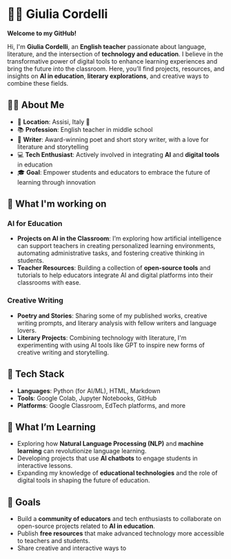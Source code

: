# 👩‍🏫 Giulia Cordelli

**Welcome to my GitHub!**

Hi, I'm **Giulia Cordelli**, an **English teacher** passionate about language, literature, and the intersection of **technology and education**. I believe in the transformative power of digital tools to enhance learning experiences and bring the future into the classroom. Here, you’ll find projects, resources, and insights on **AI in education**, **literary explorations**, and creative ways to combine these fields.

## 👩‍🏫 About Me

- 🏡 **Location**: Assisi, Italy 🌄
- 📚 **Profession**: English teacher in middle school
- 📝 **Writer**: Award-winning poet and short story writer, with a love for literature and storytelling
- 💻 **Tech Enthusiast**: Actively involved in integrating **AI** and **digital tools** in education
- 🎓 **Goal**: Empower students and educators to embrace the future of learning through innovation

## 🌟 What I'm working on

### AI for Education
- **Projects on AI in the Classroom**: I’m exploring how artificial intelligence can support teachers in creating personalized learning environments, automating administrative tasks, and fostering creative thinking in students.
- **Teacher Resources**: Building a collection of **open-source tools** and tutorials to help educators integrate AI and digital platforms into their classrooms with ease.

### Creative Writing
- **Poetry and Stories**: Sharing some of my published works, creative writing prompts, and literary analysis with fellow writers and language lovers.
- **Literary Projects**: Combining technology with literature, I'm experimenting with using AI tools like GPT to inspire new forms of creative writing and storytelling.

## 🔧 Tech Stack

- **Languages**: Python (for AI/ML), HTML, Markdown
- **Tools**: Google Colab, Jupyter Notebooks, GitHub
- **Platforms**: Google Classroom, EdTech platforms, and more

## 🌱 What I’m Learning
- Exploring how **Natural Language Processing (NLP)** and **machine learning** can revolutionize language learning.
- Developing projects that use **AI chatbots** to engage students in interactive lessons.
- Expanding my knowledge of **educational technologies** and the role of digital tools in shaping the future of education.

## 🎯 Goals
- Build a **community of educators** and tech enthusiasts to collaborate on open-source projects related to **AI in education**.
- Publish **free resources** that make advanced technology more accessible to teachers and students.
- Share creative and interactive ways to

